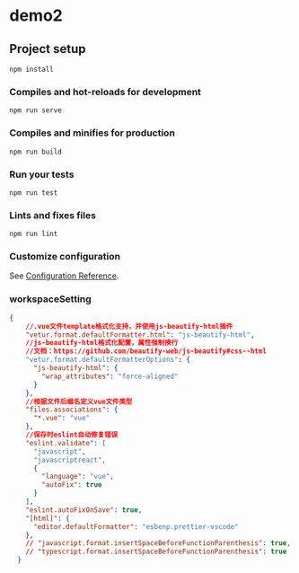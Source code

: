# demo2

## Project setup
```
npm install
```

### Compiles and hot-reloads for development
```
npm run serve
```

### Compiles and minifies for production
```
npm run build
```

### Run your tests
```
npm run test
```

### Lints and fixes files
```
npm run lint
```

### Customize configuration
See [Configuration Reference](https://cli.vuejs.org/config/).

### workspaceSetting
``` json
{
    //.vue文件template格式化支持，并使用js-beautify-html插件
    "vetur.format.defaultFormatter.html": "js-beautify-html",
    //js-beautify-html格式化配置，属性强制换行
    //文档：https://github.com/beautify-web/js-beautify#css--html
    "vetur.format.defaultFormatterOptions": {
      "js-beautify-html": {
        "wrap_attributes": "force-aligned"
      }
    },
    //根据文件后缀名定义vue文件类型
    "files.associations": {
      "*.vue": "vue"
    },
    //保存时eslint自动修复错误
    "eslint.validate": [
      "javascript",
      "javascriptreact",
      {
        "language": "vue",
        "autoFix": true
      }
    ],
    "eslint.autoFixOnSave": true,
    "[html]": {
      "editor.defaultFormatter": "esbenp.prettier-vscode"
    },
    // "javascript.format.insertSpaceBeforeFunctionParenthesis": true,
    // "typescript.format.insertSpaceBeforeFunctionParenthesis": true
  }
```